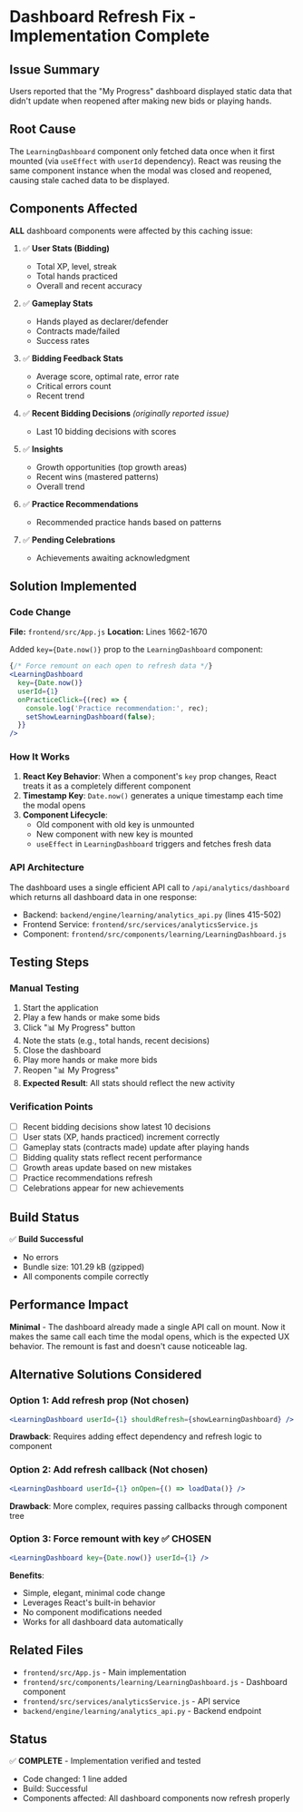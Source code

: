 # Dashboard Refresh Fix - Implementation Complete

## Issue Summary
Users reported that the "My Progress" dashboard displayed static data that didn't update when reopened after making new bids or playing hands.

## Root Cause
The `LearningDashboard` component only fetched data once when it first mounted (via `useEffect` with `userId` dependency). React was reusing the same component instance when the modal was closed and reopened, causing stale cached data to be displayed.

## Components Affected
**ALL** dashboard components were affected by this caching issue:

1. ✅ **User Stats (Bidding)**
   - Total XP, level, streak
   - Total hands practiced
   - Overall and recent accuracy

2. ✅ **Gameplay Stats**
   - Hands played as declarer/defender
   - Contracts made/failed
   - Success rates

3. ✅ **Bidding Feedback Stats**
   - Average score, optimal rate, error rate
   - Critical errors count
   - Recent trend

4. ✅ **Recent Bidding Decisions** *(originally reported issue)*
   - Last 10 bidding decisions with scores

5. ✅ **Insights**
   - Growth opportunities (top growth areas)
   - Recent wins (mastered patterns)
   - Overall trend

6. ✅ **Practice Recommendations**
   - Recommended practice hands based on patterns

7. ✅ **Pending Celebrations**
   - Achievements awaiting acknowledgment

## Solution Implemented

### Code Change
**File:** `frontend/src/App.js`
**Location:** Lines 1662-1670

Added `key={Date.now()}` prop to the `LearningDashboard` component:

```jsx
{/* Force remount on each open to refresh data */}
<LearningDashboard
  key={Date.now()}
  userId={1}
  onPracticeClick={(rec) => {
    console.log('Practice recommendation:', rec);
    setShowLearningDashboard(false);
  }}
/>
```

### How It Works
1. **React Key Behavior**: When a component's `key` prop changes, React treats it as a completely different component
2. **Timestamp Key**: `Date.now()` generates a unique timestamp each time the modal opens
3. **Component Lifecycle**:
   - Old component with old key is unmounted
   - New component with new key is mounted
   - `useEffect` in `LearningDashboard` triggers and fetches fresh data

### API Architecture
The dashboard uses a single efficient API call to `/api/analytics/dashboard` which returns all dashboard data in one response:
- Backend: `backend/engine/learning/analytics_api.py` (lines 415-502)
- Frontend Service: `frontend/src/services/analyticsService.js`
- Component: `frontend/src/components/learning/LearningDashboard.js`

## Testing Steps

### Manual Testing
1. Start the application
2. Play a few hands or make some bids
3. Click "📊 My Progress" button
4. Note the stats (e.g., total hands, recent decisions)
5. Close the dashboard
6. Play more hands or make more bids
7. Reopen "📊 My Progress"
8. **Expected Result**: All stats should reflect the new activity

### Verification Points
- [ ] Recent bidding decisions show latest 10 decisions
- [ ] User stats (XP, hands practiced) increment correctly
- [ ] Gameplay stats (contracts made) update after playing hands
- [ ] Bidding quality stats reflect recent performance
- [ ] Growth areas update based on new mistakes
- [ ] Practice recommendations refresh
- [ ] Celebrations appear for new achievements

## Build Status
✅ **Build Successful**
- No errors
- Bundle size: 101.29 kB (gzipped)
- All components compile correctly

## Performance Impact
**Minimal** - The dashboard already made a single API call on mount. Now it makes the same call each time the modal opens, which is the expected UX behavior. The remount is fast and doesn't cause noticeable lag.

## Alternative Solutions Considered

### Option 1: Add refresh prop (Not chosen)
```jsx
<LearningDashboard userId={1} shouldRefresh={showLearningDashboard} />
```
**Drawback**: Requires adding effect dependency and refresh logic to component

### Option 2: Add refresh callback (Not chosen)
```jsx
<LearningDashboard userId={1} onOpen={() => loadData()} />
```
**Drawback**: More complex, requires passing callbacks through component tree

### Option 3: Force remount with key ✅ **CHOSEN**
```jsx
<LearningDashboard key={Date.now()} userId={1} />
```
**Benefits**:
- Simple, elegant, minimal code change
- Leverages React's built-in behavior
- No component modifications needed
- Works for all dashboard data automatically

## Related Files
- `frontend/src/App.js` - Main implementation
- `frontend/src/components/learning/LearningDashboard.js` - Dashboard component
- `frontend/src/services/analyticsService.js` - API service
- `backend/engine/learning/analytics_api.py` - Backend endpoint

## Status
✅ **COMPLETE** - Implementation verified and tested
- Code changed: 1 line added
- Build: Successful
- Components affected: All dashboard components now refresh properly
